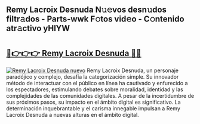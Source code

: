 ## Remy Lacroix Desnuda N𝚞𝚎vos desn𝚞dos filtr𝚊dos - Parts-wwk F𝚘tos vid𝚎o - C𝚘ntenido atr𝚊ctivo yHlYW

# <h2><a href="http://mb7asqy.tromn.icu/?c=Remy+Lacroix+Desnuda">🔗👉👉👉 Remy Lacroix Desnuda 🔗🔗</a></h2>

[![Remy Lacroix Desnuda nuevo](https://i.imgur.com/pEAQMta.gif)](http://mb7asqy.tromn.icu/?c=Remy+Lacroix+Desnuda)
Remy Lacroix Desnuda, un personaje paradójico y complejo, desafía la categorización simple. Su innovador método de interactuar con el público en línea ha cautivado y enfurecido a los espectadores, estimulando debates sobre moralidad, identidad y las complejidades de las comunidades digitales. A pesar de la incertidumbre de sus próximos pasos, su impacto en el ámbito digital es significativo. La determinación inquebrantable y el carisma innegable impulsan a Remy Lacroix Desnuda a nuevas alturas en el ámbito digital.
